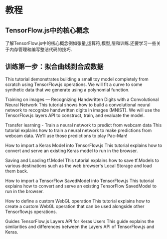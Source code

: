 # 教程
## TensorFlow.js中的核心概念

了解TensorFlow.js中的核心概念例如张量,运算符,模型,层和训练.还要学习一些关于内存管理和编写整洁代码的技巧.

## 训练第一步：拟合曲线到合成数据

This tutorial demonstrates building a small toy model completely from scratch using TensorFlow.js operations. We will fit a curve to some synthetic data that we generate using a polynomial function.

Training on images — Recognizing Handwritten Digits with a Convolutional Neural Network
This tutorial shows how to build a convolutional neural network to recognize handwritten digits in images (MNIST). We will use the TensorFlow.js layers API to construct, train, and evaluate the model.

Transfer learning - Train a neural network to predict from webcam data
This tutorial explains how to train a neural network to make predictions from webcam data. We'll use those predictions to play Pac-Man!

How to import a Keras Model into TensorFlow.js
This tutorial explains how to convert and serve an existing Keras model to run in the browser.

Saving and Loading tf.Model
This tutorial explains how to save tf.Models to various destinations such as the web browser's Local Storage and load them back.

How to import a TensorFlow SavedModel into TensorFlow.js
This tutorial explains how to convert and serve an existing TensorFlow SavedModel to run in the browser.

How to define a custom WebGL operation
This tutorial explains how to create a custom WebGL operation that can be used alongside other Tensorflow.js operations.

Guides
TensorFlow.js Layers API for Keras Users
This guide explains the similarities and differences between the Layers API of TensorFlow.js and Keras.
